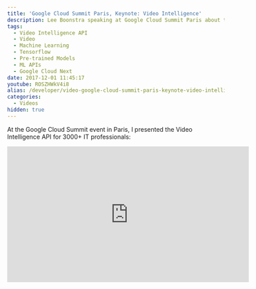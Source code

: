 ```yaml
---
title: 'Google Cloud Summit Paris, Keynote: Video Intelligence'
description: Lee Boonstra speaking at Google Cloud Summit Paris about the Video Intelligence API
tags:
  - Video Intelligence API
  - Video
  - Machine Learning
  - Tensorflow
  - Pre-trained Models
  - ML APIs
  - Google Cloud Next
date: 2017-12-01 11:45:17
youtube: ROSZHWkV4i8
alias: /developer/video-google-cloud-summit-paris-keynote-video-intelligence/
categories:
  - Videos
hidden: true
---
```


At the Google Cloud Summit event in Paris, I presented the Video Intelligence API for 3000+ IT professionals: 
<!--more-->
<iframe width="560" height="315" src="https://www.youtube.com/embed/ROSZHWkV4i8?start=4068" frameborder="0" allow="accelerometer; autoplay; encrypted-media; gyroscope; picture-in-picture" allowfullscreen></iframe>